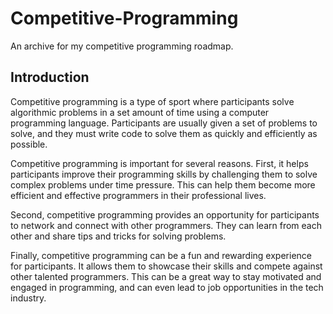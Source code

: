# Competitive-Programming
An archive for my competitive programming roadmap.


## Introduction

Competitive programming is a type of sport where participants solve algorithmic problems in a set amount of time using a computer programming language. Participants are usually given a set of problems to solve, and they must write code to solve them as quickly and efficiently as possible.

Competitive programming is important for several reasons. First, it helps participants improve their programming skills by challenging them to solve complex problems under time pressure. This can help them become more efficient and effective programmers in their professional lives.

Second, competitive programming provides an opportunity for participants to network and connect with other programmers. They can learn from each other and share tips and tricks for solving problems.

Finally, competitive programming can be a fun and rewarding experience for participants. It allows them to showcase their skills and compete against other talented programmers. This can be a great way to stay motivated and engaged in programming, and can even lead to job opportunities in the tech industry.
